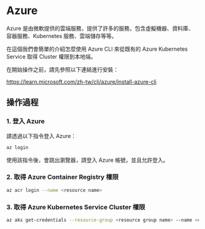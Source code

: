 # Azure 

Azure 是由微軟提供的雲端服務，提供了許多的服務，包含虛擬機器、資料庫、容器服務、Kubernetes 服務、雲端儲存等等。

在這個我們會簡單的介紹怎麼使用 Azure CLI 來從既有的 Azure Kubernetes Service 取得 Cluster 權限到本地端。

在開始操作之前，請先參照以下連結進行安裝：

https://learn.microsoft.com/zh-tw/cli/azure/install-azure-cli


## 操作過程

### 1. 登入 Azure

請透過以下指令登入 Azure：

```bash
az login
```
使用該指令後，會跳出瀏覽器，請登入 Azure 帳號，並且允許登入。

### 2. 取得 Azure Container Registry 權限

```bash
az acr login --name <resource name>
```

### 3. 取得 Azure Kubernetes Service Cluster 權限

```bash
az aks get-credentials --resource-group <resource group name> --name <cluster name>
```
